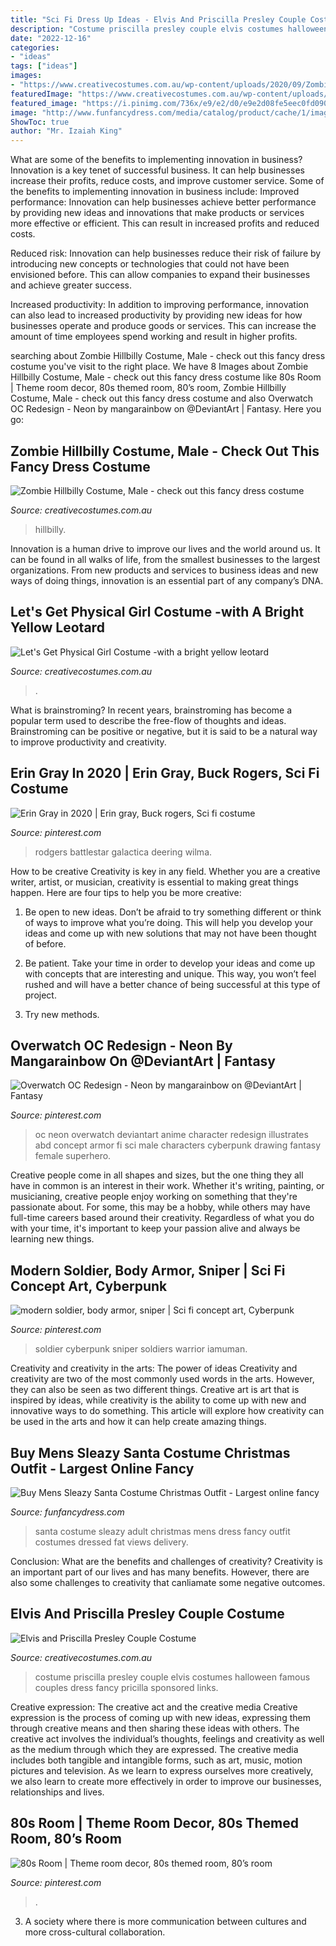 ```yaml
---
title: "Sci Fi Dress Up Ideas - Elvis And Priscilla Presley Couple Costume"
description: "Costume priscilla presley couple elvis costumes halloween famous couples dress fancy pricilla sponsored links"
date: "2022-12-16"
categories:
- "ideas"
tags: ["ideas"]
images:
- "https://www.creativecostumes.com.au/wp-content/uploads/2020/09/Zombie-Hillbilly-Costume-Male-510x680.jpg"
featuredImage: "https://www.creativecostumes.com.au/wp-content/uploads/2017/03/elvis-couple-510x680.jpg"
featured_image: "https://i.pinimg.com/736x/e9/e2/d0/e9e2d08fe5eec0fd09050c5f5e4748e8.jpg"
image: "http://www.funfancydress.com/media/catalog/product/cache/1/image/1200x/040ec09b1e35df139433887a97daa66f/s/m/smf22051_b.jpg"
ShowToc: true
author: "Mr. Izaiah King"
---
```



What are some of the benefits to implementing innovation in business?
Innovation is a key tenet of successful business. It can help businesses increase their profits, reduce costs, and improve customer service. Some of the benefits to implementing innovation in business include: 
Improved performance: Innovation can help businesses achieve better performance by providing new ideas and innovations that make products or services more effective or efficient. This can result in increased profits and reduced costs. 

Reduced risk: Innovation can help businesses reduce their risk of failure by introducing new concepts or technologies that could not have been envisioned before. This can allow companies to expand their businesses and achieve greater success. 

Increased productivity: In addition to improving performance, innovation can also lead to increased productivity by providing new ideas for how businesses operate and produce goods or services. This can increase the amount of time employees spend working and result in higher profits.

	

		
searching about Zombie Hillbilly Costume, Male - check out this fancy dress costume you've visit to the right place. We have 8 Images about Zombie Hillbilly Costume, Male - check out this fancy dress costume like 80s Room | Theme room decor, 80s themed room, 80’s room, Zombie Hillbilly Costume, Male - check out this fancy dress costume and also Overwatch OC Redesign - Neon by mangarainbow on @DeviantArt | Fantasy. Here you go:
		
    
## Zombie Hillbilly Costume, Male - Check Out This Fancy Dress Costume

<img loading=lazy src="https://www.creativecostumes.com.au/wp-content/uploads/2020/09/Zombie-Hillbilly-Costume-Male-510x680.jpg" onerror="this.onerror=null;this.src='https://tse3.mm.bing.net/th?id=OIP.gV0iaQ9HTaLc5W2VXhVOIQHaJ4&amp;pid=15.1';" alt="Zombie Hillbilly Costume, Male - check out this fancy dress costume">

_Source: creativecostumes.com.au_

>hillbilly. 

	

Innovation is a human drive to improve our lives and the world around us. It can be found in all walks of life, from the smallest businesses to the largest organizations. From new products and services to business ideas and new ways of doing things, innovation is an essential part of any company’s DNA.

    
## Let&#039;s Get Physical Girl Costume -with A Bright Yellow Leotard

<img loading=lazy src="https://www.creativecostumes.com.au/wp-content/uploads/2020/09/Lets-Get-Physical-Girl-Costume-480x640.jpg" onerror="this.onerror=null;this.src='https://tse4.mm.bing.net/th?id=OIP.ySzopn8ErqRQtkdY7uonWwHaJ4&amp;pid=15.1';" alt="Let&#039;s Get Physical Girl Costume -with a bright yellow leotard">

_Source: creativecostumes.com.au_

>. 

	

What is brainstroming?
In recent years, brainstroming has become a popular term used to describe the free-flow of thoughts and ideas. Brainstroming can be positive or negative, but it is said to be a natural way to improve productivity and creativity.

    
## Erin Gray In 2020 | Erin Gray, Buck Rogers, Sci Fi Costume

<img loading=lazy src="https://i.pinimg.com/736x/fd/31/f2/fd31f22599a0cc5c5897b91eb1e7015d.jpg" onerror="this.onerror=null;this.src='https://tse3.mm.bing.net/th?id=OIP.GYhPTbL-FHgjcxzyTov7pAHaLb&amp;pid=15.1';" alt="Erin Gray in 2020 | Erin gray, Buck rogers, Sci fi costume">

_Source: pinterest.com_

>rodgers battlestar galactica deering wilma. 

	

How to be creative
Creativity is key in any field. Whether you are a creative writer, artist, or musician, creativity is essential to making great things happen. Here are four tips to help you be more creative:
1. Be open to new ideas. Don’t be afraid to try something different or think of ways to improve what you’re doing. This will help you develop your ideas and come up with new solutions that may not have been thought of before.

2. Be patient. Take your time in order to develop your ideas and come up with concepts that are interesting and unique. This way, you won’t feel rushed and will have a better chance of being successful at this type of project.

3. Try new methods.

    
## Overwatch OC Redesign - Neon By Mangarainbow On @DeviantArt | Fantasy

<img loading=lazy src="https://i.pinimg.com/736x/48/9e/e0/489ee0765cc9a4c121405ff40f488250--drawing-stuff-pose-reference.jpg" onerror="this.onerror=null;this.src='https://tse3.mm.bing.net/th?id=OIP.wiOWDr0JwJPn0IYCiNKs8wHaLi&amp;pid=15.1';" alt="Overwatch OC Redesign - Neon by mangarainbow on @DeviantArt | Fantasy">

_Source: pinterest.com_

>oc neon overwatch deviantart anime character redesign illustrates abd concept armor fi sci male characters cyberpunk drawing fantasy female superhero. 

	

Creative people come in all shapes and sizes, but the one thing they all have in common is an interest in their work. Whether it's writing, painting, or musicianing, creative people enjoy working on something that they're passionate about. For some, this may be a hobby, while others may have full-time careers based around their creativity. Regardless of what you do with your time, it's important to keep your passion alive and always be learning new things.

    
## Modern Soldier, Body Armor, Sniper | Sci Fi Concept Art, Cyberpunk

<img loading=lazy src="https://i.pinimg.com/736x/00/d6/96/00d696e718784f04d3477f9adaa25545--character-reference-character-design.jpg" onerror="this.onerror=null;this.src='https://tse3.mm.bing.net/th?id=OIP.pMyYtKI51qkozFqjTKwF6wHaKO&amp;pid=15.1';" alt="modern soldier, body armor, sniper | Sci fi concept art, Cyberpunk">

_Source: pinterest.com_

>soldier cyberpunk sniper soldiers warrior iamuman. 

	

Creativity and creativity in the arts: The power of ideas
Creativity and creativity are two of the most commonly used words in the arts. However, they can also be seen as two different things. Creative art is art that is inspired by ideas, while creativity is the ability to come up with new and innovative ways to do something. This article will explore how creativity can be used in the arts and how it can help create amazing things.

    
## Buy Mens Sleazy Santa Costume Christmas Outfit - Largest Online Fancy

<img loading=lazy src="http://www.funfancydress.com/media/catalog/product/cache/1/image/1200x/040ec09b1e35df139433887a97daa66f/s/m/smf22051_b.jpg" onerror="this.onerror=null;this.src='https://tse4.mm.bing.net/th?id=OIP.TD8KXAtyfXFO1UdLBRPbqAHaK5&amp;pid=15.1';" alt="Buy Mens Sleazy Santa Costume Christmas Outfit - Largest online fancy">

_Source: funfancydress.com_

>santa costume sleazy adult christmas mens dress fancy outfit costumes dressed fat views delivery. 

	

Conclusion: What are the benefits and challenges of creativity?
Creativity is an important part of our lives and has many benefits. However, there are also some challenges to creativity that canliamate some negative outcomes.

    
## Elvis And Priscilla Presley Couple Costume

<img loading=lazy src="https://www.creativecostumes.com.au/wp-content/uploads/2017/03/elvis-couple-510x680.jpg" onerror="this.onerror=null;this.src='https://tse1.mm.bing.net/th?id=OIP.xnfa0EzDFF-_2ruhGAC-jAHaJ4&amp;pid=15.1';" alt="Elvis and Priscilla Presley Couple Costume">

_Source: creativecostumes.com.au_

>costume priscilla presley couple elvis costumes halloween famous couples dress fancy pricilla sponsored links. 

	

Creative expression: The creative act and the creative media
Creative expression is the process of coming up with new ideas, expressing them through creative means and then sharing these ideas with others. The creative act involves the individual’s thoughts, feelings and creativity as well as the medium through which they are expressed. The creative media includes both tangible and intangible forms, such as art, music, motion pictures and television. As we learn to express ourselves more creatively, we also learn to create more effectively in order to improve our businesses, relationships and lives.

    
## 80s Room | Theme Room Decor, 80s Themed Room, 80’s Room

<img loading=lazy src="https://i.pinimg.com/736x/e9/e2/d0/e9e2d08fe5eec0fd09050c5f5e4748e8.jpg" onerror="this.onerror=null;this.src='https://tse4.mm.bing.net/th?id=OIP.vWkHlfEaI-zzxT4zIR7TWgHaJ3&amp;pid=15.1';" alt="80s Room | Theme room decor, 80s themed room, 80’s room">

_Source: pinterest.com_

>. 

	

3. A society where there is more communication between cultures and more cross-cultural collaboration. 

